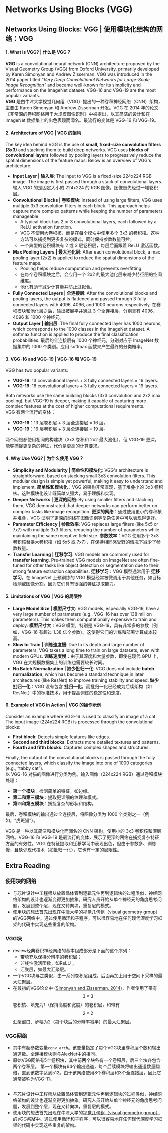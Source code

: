 # Networks Using Blocks (VGG)

## Networks Using Blocks: VGG | 使用模块化结构的网络：VGG

#### 1. **What is VGG? | 什么是 VGG？**

**VGG** is a convolutional neural network (CNN) architecture proposed by the Visual Geometry Group (VGG) from Oxford University, primarily developed by Karen Simonyan and Andrew Zisserman. VGG was introduced in the 2014 paper titled _"Very Deep Convolutional Networks for Large-Scale Image Recognition"_ and became well-known for its simplicity and performance on the ImageNet dataset. VGG-16 and VGG-19 are the most popular variants.\
**VGG** 是由牛津大学视觉几何组（VGG）提出的一种卷积神经网络（CNN）架构，主要由 Karen Simonyan 和 Andrew Zisserman 开发。VGG 在 2014 年的论文《非常深的卷积网络用于大规模图像识别》中被提出，以其简洁的设计和在 ImageNet 数据集上的出色表现而闻名。最流行的变体是 VGG-16 和 VGG-19。

#### 2. **Architecture of VGG | VGG 的架构**

The key idea behind VGG is the use of **small, fixed-size convolution filters (3x3)** and stacking them to build deep networks. VGG uses **blocks of convolutional layers** followed by pooling layers to progressively reduce the spatial dimensions of the feature maps. Below is an overview of VGG's architecture:

* **Input Layer | 输入层**: The input to VGG is a fixed-size 224x224 RGB image. The image is first passed through a stack of convolutional layers. 输入 VGG 的是固定大小的 224x224 的 RGB 图像。图像首先经过一堆卷积层。
* **Convolutional Blocks | 卷积模块**: Instead of using large filters, VGG uses multiple 3x3 convolution filters in each block. This approach helps capture more complex patterns while keeping the number of parameters manageable.
  * A typical block has 2 or 3 convolutional layers, each followed by a ReLU activation function.
  * VGG 不使用大卷积核，而是在每个模块中使用多个 3x3 的卷积核。这种方法可以捕捉到更多复杂的模式，同时保持参数数量可控。
  * 一个典型的卷积模块有 2 或 3 层卷积层，每层后面跟着 ReLU 激活函数。
* **Max Pooling Layers | 最大池化层**: After each convolutional block, a max pooling layer (2x2) is applied to reduce the spatial dimensions of the feature maps.
  * Pooling helps reduce computation and prevents overfitting.
  * 在每个卷积模块之后，会应用一个 2x2 的最大池化层来减少特征图的空间维度。
  * 池化有助于减少计算量并防止过拟合。
* **Fully Connected Layers | 全连接层**: After the convolutional blocks and pooling layers, the output is flattened and passed through 3 fully connected layers with 4096, 4096, and 1000 neurons respectively. 在卷积模块和池化层之后，输出被展平并通过 3 个全连接层，分别具有 4096、4096 和 1000 个神经元。
* **Output Layer | 输出层**: The final fully connected layer has 1000 neurons, which corresponds to the 1000 classes in the ImageNet dataset. A softmax function is applied to produce the final classification probabilities. 最后的全连接层有 1000 个神经元，分别对应于 ImageNet 数据集中的 1000 个类别。应用 softmax 函数来产生最终的分类概率。

#### 3. **VGG-16 and VGG-19 | VGG-16 和 VGG-19**

VGG has two popular variants:

* **VGG-16**: 13 convolutional layers + 3 fully connected layers = 16 layers.
* **VGG-19**: 16 convolutional layers + 3 fully connected layers = 19 layers.

Both networks use the same building blocks (3x3 convolution and 2x2 max pooling), but VGG-19 is deeper, making it capable of capturing more complex features at the cost of higher computational requirements.\
VGG 有两个流行的变体：

* **VGG-16**：13 层卷积层 + 3 层全连接层 = 16 层。
* **VGG-19**：16 层卷积层 + 3 层全连接层 = 19 层。

两个网络都使用相同的构建块（3x3 卷积和 2x2 最大池化），但 VGG-19 更深，能够捕捉更复杂的特征，代价是更高的计算要求。

#### 4. **Why Use VGG? | 为什么使用 VGG？**

* **Simplicity and Modularity | 简单性和模块化**: VGG's architecture is straightforward, based on stacking small 3x3 convolution filters. This modular design is simple yet powerful, making it easy to understand and implement. **简单性和模块化**：VGG 的架构非常直观，基于堆叠小的 3x3 卷积核。这种模块化设计既简单又强大，易于理解和实现。
* **Deeper Networks | 更深的网络**: By using smaller filters and stacking them, VGG demonstrated that deeper networks can perform better on complex tasks like image recognition. **更深的网络**：通过使用更小的卷积核并堆叠，VGG 证明了更深的网络在图像识别等复杂任务中可以表现得更好。
* **Parameter Efficiency | 参数效率**: VGG replaces large filters (like 5x5 or 7x7) with multiple 3x3 filters, reducing the number of parameters while maintaining the same receptive field size. **参数效率**：VGG 使用多个 3x3 卷积核替换大卷积核（如 5x5 或 7x7），在保持相同感受野的情况下减少了参数数量。
* **Transfer Learning | 迁移学习**: VGG models are commonly used for **transfer learning**. Pre-trained VGG models on ImageNet are often fine-tuned for other tasks like object detection or segmentation due to their strong feature extraction capabilities. **迁移学习**：VGG 模型通常用于 **迁移学习**。在 ImageNet 上预训练的 VGG 模型经常被微调用于其他任务，如目标检测或图像分割，因为它们具有很强的特征提取能力。

#### 5. **Limitations of VGG | VGG 的局限性**

* **Large Model Size | 模型尺寸大**: VGG models, especially VGG-19, have a very large number of parameters (e.g., VGG-16 has over 138 million parameters). This makes them computationally expensive to train and deploy. **模型尺寸大**：VGG 模型，特别是 VGG-19，具有非常多的参数（例如，VGG-16 有超过 1.38 亿个参数）。这使得它们的训练和部署计算成本较高。
* **Slow to Train | 训练速度慢**: Due to its depth and large number of parameters, VGG takes a long time to train on large datasets, even with modern GPUs. **训练速度慢**：由于其深度和大量参数，即使在现代 GPU 上，VGG 在大规模数据集上的训练也需要较长时间。
* **No Batch Normalization | 缺少批归一化**: VGG does not include **batch normalization**, which has become a standard technique in later architectures (like ResNet) to improve training stability and speed. **缺少批归一化**：VGG 没有包含 **批归一化**，而批归一化已经成为后续架构（如 ResNet）中的标准技术，用于提高训练的稳定性和速度。

#### 6. **Example of VGG in Action | VGG 的操作示例**

Consider an example where VGG-16 is used to classify an image of a cat. The input image (224x224 RGB) is processed through the convolutional blocks:

* **First block**: Detects simple features like edges.
* **Second and third blocks**: Extracts more detailed textures and patterns.
* **Fourth and fifth blocks**: Captures complex shapes and structures.

Finally, the output of the convolutional blocks is passed through the fully connected layers, which classify the image into one of 1000 categories (e.g., “tabby cat”).\
以 VGG-16 对猫的图像进行分类为例。输入图像（224x224 RGB）通过卷积模块处理：

* **第一个模块**：检测简单的特征，如边缘。
* **第二和第三模块**：提取更详细的纹理和模式。
* **第四和第五模块**：捕捉复杂的形状和结构。

最后，卷积模块的输出通过全连接层，将图像分类为 1000 个类别之一（例如，“虎斑猫”）。



VGG 是一种以其简洁和模块化而闻名的 CNN 架构，使用小的 3x3 卷积核和深层网络。VGG-16 和 VGG-19 是最流行的变体，展示了更深的网络在捕捉复杂特征方面的有效性。VGG 在特征提取和迁移学习中表现出色，但由于参数多、训练慢，且缺少现代技术（如批归一化），它也有一定的局限性。





## Extra Reading

### 使用块的网络

* 与芯片设计中工程师从放置晶体管到逻辑元件再到逻辑块的过程类似，神经网络架构的设计也逐渐变得更加抽象。研究人员开始从单个神经元的角度思考问题，发展到整个层，现在又转向块，重复层的模式。
* 使用块的想法首先出现在牛津大学的视觉几何组（visual geometry group）的VGG网络中。通过使用循环和子程序，可以很容易地在任何现代深度学习框架的代码中实现这些重复的架构。



### VGG块

* review经典卷积神经网络的基本组成部分是下面的这个序列：
  * 带填充以保持分辨率的卷积层；
  * 非线性激活函数，如ReLU；
  * 汇聚层，如最大汇聚层。
* 一个VGG块与之类似，由一系列卷积层组成，后面再加上用于空间下采样的最大汇聚层。
* 在最初的VGG论文中 ([Simonyan and Zisserman, 2014](https://zh.d2l.ai/chapter_references/zreferences.html#id153))，作者使用了带有$$3×3$$卷积核、填充为1（保持高度和宽度）的卷积层，和带有$$2×2$$汇聚窗口、步幅为2（每个块后的分辨率减半）的最大汇聚层。

### VGG网络

* 其中有超参数变量`conv_arch`。该变量指定了每个VGG块里卷积层个数和输出通道数。全连接模块则与AlexNet中的相同。
* 原始VGG网络有5个卷积块，其中前两个块各有一个卷积层，后三个块各包含两个卷积层。 第一个模块有64个输出通道，每个后续模块将输出通道数量翻倍，直到该数字达到512。由于该网络使用8个卷积层和3个全连接层，因此它通常被称为VGG-11。

<figure><img src="../../.gitbook/assets/Screenshot 2024-02-05 at 10.51.00 AM.png" alt=""><figcaption></figcaption></figure>



* 与芯片设计中工程师从放置晶体管到逻辑元件再到逻辑块的过程类似，神经网络架构的设计也逐渐变得更加抽象。研究人员开始从单个神经元的角度思考问题，发展到整个层，现在又转向块，重复层的模式。
* 使用块的想法首先出现在牛津大学的[视觉几何组（visual geometry group）](http://www.robots.ox.ac.uk/~vgg/)&#x7684;_&#x56;GG网&#x7EDC;_&#x4E2D;。通过使用循环和子程序，可以很容易地在任何现代深度学习框架的代码中实现这些重复的架构。
